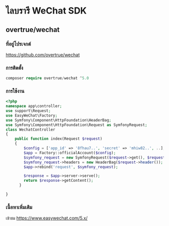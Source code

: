 # ไลบรารี WeChat SDK

## overtrue/wechat

### ที่อยู่โปรเจกต์

https://github.com/overtrue/wechat

### การติดตั้ง

```php
composer require overtrue/wechat ^5.0
```

### การใช้งาน

```php
<?php
namespace app\controller;
use support\Request;
use EasyWeChat\Factory;
use Symfony\Component\HttpFoundation\HeaderBag;
use Symfony\Component\HttpFoundation\Request as SymfonyRequest;
class WechatController
{
    public function index(Request $request)
    {
        $config = ['app_id' => '8fhau7..', 'secret' => 'mhiw82..', ..];
        $app = Factory::officialAccount($config);
        $symfony_request = new SymfonyRequest($request->get(), $request->post(), [], $request->cookie(), [], [], $request->rawBody());
        $symfony_request->headers = new HeaderBag($request->header());
        $app->rebind('request', $symfony_request);

        $response = $app->server->serve();
        return $response->getContent();
      }

}
```

### เนื้อหาเพิ่มเติม

เข้าชม https://www.easywechat.com/5.x/
